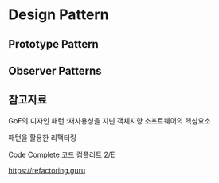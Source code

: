 # Design Pattern

## Prototype Pattern

## Observer Patterns

## 참고자료

GoF의 디자인 패턴 :재사용성을 지닌 객체지향 소프트웨어의 핵심요소

패턴을 활용한 리팩터링

Code Complete 코드 컴플리트 2/E

https://refactoring.guru